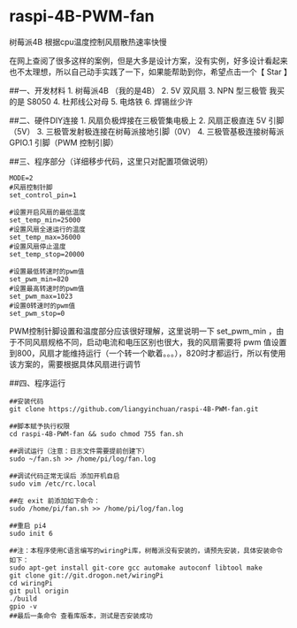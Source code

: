 # raspi-4B-PWM-fan
树莓派4B 根据cpu温度控制风扇散热速率快慢


在网上查阅了很多这样的案例，但是大多是设计方案，没有实例，好多设计看起来也不太理想，所以自己动手实践了一下，如果能帮助到你，希望点击一个【 Star 】


##一、开发材料
	1. 树莓派4B （我的是4B）
	2. 5V 双风扇
	3. NPN 型三极管 我买的是 S8050
	4. 杜邦线公对母
	5. 电烙铁
	6. 焊锡丝少许

##二、硬件DIY连接
	1. 风扇负极焊接在三极管集电极上
	2. 风扇正极直连 5V 引脚（5V）
	3. 三极管发射极连接在树莓派接地引脚（0V）
	4. 三极管基极连接树莓派 GPIO.1 引脚（PWM 控制引脚）

##三、程序部分（详细移步代码，这里只对配置项做说明）
```
MODE=2
#风扇控制针脚
set_control_pin=1

#设置开启风扇的最低温度
set_temp_min=25000
#设置风扇全速运行的温度
set_temp_max=36000
#设置风扇停止温度
set_temp_stop=20000

#设置最低转速时的pwm值
set_pwm_min=820
#设置最高转速时的pwm值
set_pwm_max=1023
#设置0转速时的pwm值
set_pwm_stop=0
```

PWM控制针脚设置和温度部分应该很好理解，这里说明一下 set_pwm_min ，由于不同风扇规格不同，启动电流和电压区别也很大，我的风扇需要将 pwm 值设置到800，风扇才能维持运行（一个转一个歇着。。。），820时才都运行，所以有使用该方案的，需要根据具体风扇进行调节

##四、程序运行
```
##安装代码
git clone https://github.com/liangyinchuan/raspi-4B-PWM-fan.git

##脚本赋予执行权限
cd raspi-4B-PWM-fan && sudo chmod 755 fan.sh

##调试运行（注意：日志文件需要提前创建下）
sudo ~/fan.sh >> /home/pi/log/fan.log

##调试代码正常无误后 添加开机自启
sudo vim /etc/rc.local

##在 exit 前添加如下命令：
sudo /home/pi/fan.sh >> /home/pi/log/fan.log

##重启 pi4
sudo init 6

##注：本程序使用C语言编写的wiringPi库，树莓派没有安装的，请预先安装，具体安装命令如下：
sudo apt-get install git-core gcc automake autoconf libtool make
git clone git://git.drogon.net/wiringPi
cd wiringPi
git pull origin
./build
gpio -v
##最后一条命令 查看库版本，测试是否安装成功
```